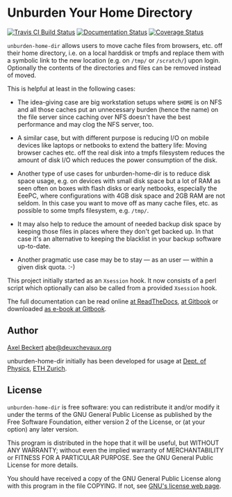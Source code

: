 Unburden Your Home Directory
============================

[![Travis CI Build Status](https://travis-ci.org/xtaran/unburden-home-dir.svg)](https://travis-ci.org/xtaran/unburden-home-dir)
[![Documentation Status](https://readthedocs.org/projects/unburden-home-dir/badge/?version=latest)](https://readthedocs.org/projects/unburden-home-dir/?badge=latest)
[![Coverage Status](https://img.shields.io/coveralls/xtaran/unburden-home-dir.svg)](https://coveralls.io/r/xtaran/unburden-home-dir)

`unburden-home-dir` allows users to move cache files from browsers,
etc. off their home directory, i.e. on a local harddisk or tmpfs and
replace them with a symbolic link to the new location (e.g. on `/tmp/`
or `/scratch/`) upon login. Optionally the contents of the directories
and files can be removed instead of moved.

This is helpful at least in the following cases:

* The idea-giving case are big workstation setups where `$HOME` is on
  NFS and all those caches put an unnecessary burden (hence the name)
  on the file server since caching over NFS doesn't have the best
  performance and may clog the NFS server, too.

* A similar case, but with different purpose is reducing I/O on mobile
  devices like laptops or netbooks to extend the battery life: Moving
  browser caches etc. off the real disk into a tmpfs filesystem
  reduces the amount of disk I/O which reduces the power consumption
  of the disk.

* Another type of use cases for unburden-home-dir is to reduce disk
  space usage, e.g. on devices with small disk space but a lot of RAM
  as seen often on boxes with flash disks or early netbooks,
  especially the EeePC, where configurations with 4GB disk space and
  2GB RAM are not seldom. In this case you want to move off as many
  cache files, etc. as possible to some tmpfs filesystem,
  e.g. `/tmp/`.

* It may also help to reduce the amount of needed backup disk space by
  keeping those files in places where they don't get backed up. In
  that case it's an alternative to keeping the blacklist in your
  backup software up-to-date.

* Another pragmatic use case may be to stay — as an user — within a
  given disk quota. :-)

This project initially started as an `Xsession` hook. It now consists
of a perl script which optionally can also be called from a provided
`Xsession` hook.

The full documentation can be read online
[at ReadTheDocs](https://unburden-home-dir.readthedocs.io/),
[at Gitbook](https://xtaran.gitbooks.io/unburden-home-dir/) or
downloaded
[as e-book at Gitbook](https://www.gitbook.com/book/xtaran/unburden-home-dir/details).


Author
------

[Axel Beckert](https://axel.beckert.ch/) <abe@deuxchevaux.org>

unburden-home-dir initially has been developed for usage at
[Dept. of Physics](https://www.phys.ethz.ch/),
[ETH Zurich](https://www.ethz.ch/).


License
-------

`unburden-home-dir` is free software: you can redistribute it and/or
modify it under the terms of the GNU General Public License as
published by the Free Software Foundation, either version 2 of the
License, or (at your option) any later version.

This program is distributed in the hope that it will be useful, but
WITHOUT ANY WARRANTY; without even the implied warranty of
MERCHANTABILITY or FITNESS FOR A PARTICULAR PURPOSE.  See the GNU
General Public License for more details.

You should have received a copy of the GNU General Public License
along with this program in the file COPYING.  If not, see
[GNU's license web page](https://www.gnu.org/licenses/).
